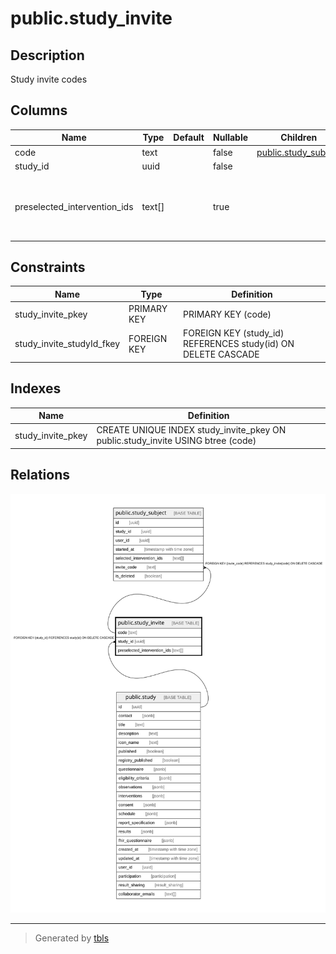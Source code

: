 # public.study_invite

## Description

Study invite codes

## Columns

| Name | Type | Default | Nullable | Children | Parents | Comment |
| ---- | ---- | ------- | -------- | -------- | ------- | ------- |
| code | text |  | false | [public.study_subject](public.study_subject.md) |  |  |
| study_id | uuid |  | false |  | [public.study](public.study.md) |  |
| preselected_intervention_ids | text[] |  | true |  |  | Intervention Ids (and order) preselected by study creator |

## Constraints

| Name | Type | Definition |
| ---- | ---- | ---------- |
| study_invite_pkey | PRIMARY KEY | PRIMARY KEY (code) |
| study_invite_studyId_fkey | FOREIGN KEY | FOREIGN KEY (study_id) REFERENCES study(id) ON DELETE CASCADE |

## Indexes

| Name | Definition |
| ---- | ---------- |
| study_invite_pkey | CREATE UNIQUE INDEX study_invite_pkey ON public.study_invite USING btree (code) |

## Relations

![er](public.study_invite.svg)

---

> Generated by [tbls](https://github.com/k1LoW/tbls)
